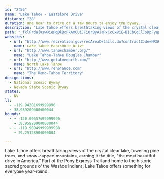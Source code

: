 ```yaml
---
id: "2456"
name: "Lake Tahoe - Eastshore Drive"
distance: "28"
duration: One hour to drive or a few hours to enjoy the byway.
description: "Lake Tahoe offers breathtaking views of the crystal clear lake, towering pine trees, and snow-capped mountains, earning it the title, \"the most beautiful drive in America.\" Part of the Pony Express Trail and home to the historic sacred grounds of the Washoe Indians, Lake Tahoe offers something for everyone year-round."
path: "_fxlFrda{Usw@ie@qDkBcFkAmCUiEFiOrByAJoPxCcCx@iE~B}CbCqClCoDpFya@fp@mAzAkAfAcBhA_Bf@qAPkBFyAKcASaJ{CgCE}Cn@eAh@oChCiOfZ_A~AcBrBcCbB_Br@}Bh@yBR{BGaBq@i@k@i@gA]yAAwB~@cMZuJG{A]iBe@mAmCyCoCmB}Ag@yCC{g@|AiVZmF_AkNuFgB_@uSmBwDScCFwBPcUrDiGl@gGfBcCJ}EYiBJsAd@iAr@_BnBsCpEcAz@cAPeAK}CaBe@MaDUiASeAa@mEeC}Aa@y@EmBJqHfAqBP_PRmBYs@e@eAeAgAgC_C{HoAyBgAeA[M{O@{Gs@oBq@}DcBcBYwF@yLmAuDf@sBBsB]{EqAcBAuB^{F`C{@PoBK{Aq@uEcFW?{@e@w@EeFEyAa@kBeAuAg@}@QsLVeHz@_Cp@wIzEiA`@cC\\kDPsHNiA?y@KcCg@y@q@yAcC_A_DWgCFgOMeCe@{Es@kDe@}AyCaIYiBYmE_@{Bm@_ByBmEk@aBY}AMgCHgBbBiMHcDDiDUuLDkBZyDBgDEsAc@uCQk@uEuKuBkEmB{CiA_BgEqEeB{@gASiDS_AW}As@_CmByAk@iAQaCH}EfBeAVyAHsD[wHqAqFg@sFmAoAy@sAhDuKfVc@rAe@rC_@`AS^iExEoA~A{KhUgAlBoArAiAr@oA^wAPwMl@iB^sAp@eGtDiAdAg@lAYlCYdAy@lAo@^}@RaO\\mC`@wDlAeKxGcFzByDpAgGxAgBVyDHmEbA}Al@_CrBu@^cBd@s@JmH?sDWsCm@gD_BmYwTw@_A}EgIu@cAs@o@e@Sm@I_AH{NvGoA?iCuA}@Ks@VeBtAoAd@gBFoBGs@DmDlAiDd@_LEk@FmAh@oDfEsBrB{CfBcDfAgOvCqDTcEOwGcBuAUmAEe@?eMrAqB@kAIyCeAwByAcAcAi@u@yCsFs@aAyBqBuAaAkDqAyAS_EYsBq@o@a@uLuJu@_@mAQ_BDgE~AkEf@kAf@cGlDsAj@mB^aJdAyAZoBv@qEjCwEXyEdA}FWsC`@m@B}AScEcAiA?_Cd@s@BoOiAmDBiSzDgMrCcDpAeMhGiAd@iAJmGKy@KcA[e@YaDyC_AWsCAsBHqEv@qAKaBs@mCyBqAg@iBK{FPiEIqAXeB|@iAFo@SmGgFcAe@cAS_CMoKn@_Dn@w@`@q@r@}DtHeI~LiArAy@ZiGhAiAD}BQiA_@yCyAs@QaCAuDYaGx@yCImCaA}XkQmBk@mAKoBPuAZaAj@{BlBkDfDqAfBid@zz@sB`EaB~E{A~FiAtHmAnKU`DcA`q@iBdb@mAtTU`LsAt]AbCDfIN`DTxBrAfIRnB?vBOhEFnCHz@b@tBtAxDr@|Bb@tCJlBTfKAxHo@hKOdG?nCHjBd@rCbAxC|DfJ~@rAfFxClEtEjAv@n@RfDf@nBdAlAjArCfD|Ax@vK`A|A^xDxBhF@bQdElPlD`CPdKJbALx@^n@l@\\j@~BhG"
websites:
  - url: "http://www.recreation.gov/recAreaDetails.do?contractCode=NRSO&recAreaId=1951&agencyCode=133"
    name: Lake Tahoe Eastshore Drive
  - url: "http://www.tahoechamber.org/"
    name: "Lake Tahoe-Tahoe Douglas Chamber"
  - url: "http://www.gotahoenorth.com/"
    name: North Lake Tahoe
  - url: "http://www.renotahoe.com"
    name: "The Reno-Tahoe Territory"
designations:
  - National Scenic Byway
  - Nevada State Scenic Byway
states:
  - NV
ll:
  - -119.94201699999996
  - 38.959209000000044
bounds:
  - - -120.00557699999996
    - 38.959209000000044
  - - -119.90949999999998
    - 39.25128900000004

---
```


Lake Tahoe offers breathtaking views of the crystal clear lake, towering pine trees, and snow-capped mountains, earning it the title, "the most beautiful drive in America." Part of the Pony Express Trail and home to the historic sacred grounds of the Washoe Indians, Lake Tahoe offers something for everyone year-round.
